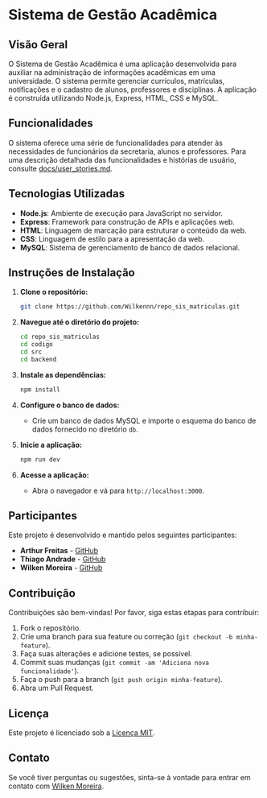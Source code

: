 # Sistema de Gestão Acadêmica

## Visão Geral

O Sistema de Gestão Acadêmica é uma aplicação desenvolvida para auxiliar na administração de informações acadêmicas em uma universidade. O sistema permite gerenciar currículos, matrículas, notificações e o cadastro de alunos, professores e disciplinas. A aplicação é construída utilizando Node.js, Express, HTML, CSS e MySQL.

## Funcionalidades

O sistema oferece uma série de funcionalidades para atender às necessidades de funcionários da secretaria, alunos e professores. Para uma descrição detalhada das funcionalidades e histórias de usuário, consulte [docs/user_stories.md](docs/user_stories.md).

## Tecnologias Utilizadas

- **Node.js**: Ambiente de execução para JavaScript no servidor.
- **Express**: Framework para construção de APIs e aplicações web.
- **HTML**: Linguagem de marcação para estruturar o conteúdo da web.
- **CSS**: Linguagem de estilo para a apresentação da web.
- **MySQL**: Sistema de gerenciamento de banco de dados relacional.

## Instruções de Instalação

1. **Clone o repositório:**

    ```bash
    git clone https://github.com/Wilkennn/repo_sis_matriculas.git
    ```

2. **Navegue até o diretório do projeto:**

    ```bash
    cd repo_sis_matriculas
    cd codigo
    cd src
    cd backend
    ```

3. **Instale as dependências:**

    ```bash
    npm install
    ```

4. **Configure o banco de dados:**
   - Crie um banco de dados MySQL e importe o esquema do banco de dados fornecido no diretório `db`.

5. **Inicie a aplicação:**

    ```bash
    npm run dev
    ```

6. **Acesse a aplicação:**
   - Abra o navegador e vá para `http://localhost:3000`.

## Participantes

Este projeto é desenvolvido e mantido pelos seguintes participantes:

- **Arthur Freitas** - [GitHub](https://github.com/ArthurFreitasJardim)
- **Thiago Andrade** - [GitHub](https://github.com/Thiaago79)
- **Wilken Moreira** - [GitHub](https://github.com/Wilkennn)


## Contribuição

Contribuições são bem-vindas! Por favor, siga estas etapas para contribuir:

1. Fork o repositório.
2. Crie uma branch para sua feature ou correção (`git checkout -b minha-feature`).
3. Faça suas alterações e adicione testes, se possível.
4. Commit suas mudanças (`git commit -am 'Adiciona nova funcionalidade'`).
5. Faça o push para a branch (`git push origin minha-feature`).
6. Abra um Pull Request.

## Licença

Este projeto é licenciado sob a [Licença MIT](LICENSE).

## Contato

Se você tiver perguntas ou sugestões, sinta-se à vontade para entrar em contato com [Wilken Moreira](mailto:wilken.henrique2513@gmail.com).
